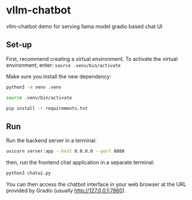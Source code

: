 # vllm-chatbot
vllm-chatbot demo for serving llama model
gradio based chat UI

## Set-up
First, recommend creating a virtual environment.
To activate the virtual environment, enter: `source .venv/bin/activate`

Make sure you install the new dependency:
```sh
python3 -m venv .venv

source .venv/bin/activate

pip install -r requirements.txt
```

## Run

Run the backend server in a terminal:

```sh
uvicorn server:app --host 0.0.0.0 --port 8080
```
then, run the frontend chat application in a separate terminal:
```sh
python3 chatui.py
```
You can then access the chatbot interface in your web browser at the URL provided by Gradio (usually http://127.0.0.1:7860).